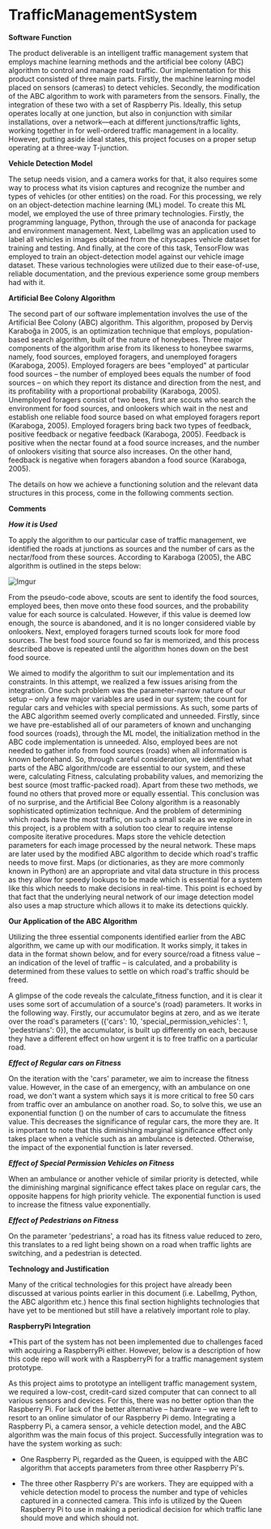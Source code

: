 # TrafficManagementSystem

**Software Function**

The product deliverable is an intelligent traffic management system that employs
machine learning methods and the artificial bee colony (ABC) algorithm to
control and manage road traffic. Our implementation for this product consisted
of three main parts. Firstly, the machine learning model placed on sensors
(cameras) to detect vehicles. Secondly, the modification of the ABC algorithm
to work with parameters from the sensors. Finally, the integration of these two
with a set of Raspberry Pis. Ideally, this setup operates locally at one
junction, but also in conjunction with similar installations, over a
network—each at different junctions/traffic lights, working together in for
well-ordered traffic management in a locality. However, putting aside ideal
states, this project focuses on a proper setup operating at a three-way
T-junction.



**Vehicle Detection Model**

The setup needs vision, and a camera works for that, it also requires some way to
process what its vision captures and recognize the number and types of vehicles
(or other entities) on the road. For this processing, we rely on an
object-detection machine learning (ML) model. To create this ML model, we
employed the use of three primary technologies. Firstly, the programming language,
Python, through the use of anaconda for package and environment management.
Next, LabelImg was an application used to label all vehicles in images obtained
from the cityscapes vehicle dataset for training and testing. And finally, at the core of
this task, TensorFlow was employed to train an object-detection model against
our vehicle image dataset. These various technologies were utilized due to
their ease-of-use, reliable documentation, and the previous experience some
group members had with it.



**Artificial Bee Colony Algorithm**

The second part of our software implementation involves the use of the Artificial
Bee Colony (ABC) algorithm. This algorithm, proposed by Derviş Karaboğa
in 2005, is an optimization technique that employs, population-based search
algorithm, built of the nature of honeybees. Three major components of the
algorithm arise from its likeness to honeybee swarms, namely, food sources,
employed foragers, and unemployed foragers (Karaboga, 2005). Employed
foragers are bees "employed" at particular food sources – the
number of employed bees equals the number of food sources – on which they
report its distance and direction from the nest, and its profitability with a
proportional probability (Karaboga, 2005). Unemployed foragers consist
of two bees, first are scouts who search the environment for food
sources, and onlookers which wait in the nest and establish one reliable
food source based on what employed foragers report (Karaboga, 2005). Employed
foragers bring back two types of feedback, positive feedback or negative
feedback (Karaboga, 2005). Feedback is positive when the nectar found at a food
source increases, and the number of onlookers visiting that source also
increases. On the other hand, feedback is negative when foragers abandon a food
source (Karaboga, 2005). 



The details on how we achieve a functioning solution and the relevant data structures
in this process, come in the following comments section.



**Comments**

***How it is Used***

To apply the algorithm to our particular case of traffic management, we identified
the roads at junctions as sources and the number of cars as the nectar/food
from these sources. According to Karaboga (2005), the ABC algorithm is outlined
in the steps below:


![Imgur](https://imgur.com/w8ngOov)


From the pseudo-code above, scouts are sent to identify the food sources, employed
bees, then move onto these food sources, and the probability value for each
source is calculated. However, if this value is deemed low enough, the source
is abandoned, and it is no longer considered viable by onlookers. Next,
employed foragers turned scouts look for more food sources. The best food
source found so far is memorized, and this process described above is repeated
until the algorithm hones down on the best food source.

We aimed to modify the algorithm to suit our implementation and its constraints.
In this attempt, we realized a few issues arising from the integration. One
such problem was the parameter-narrow nature of our setup – only a few major
variables are used in our system; the count for regular cars and vehicles with
special permissions. As such, some parts of the ABC algorithm seemed overly
complicated and unneeded. Firstly, since we have pre-established all of our
parameters of known and unchanging food sources (roads), through the ML model,
the initialization method in the ABC code implementation is unneeded. Also,
employed bees are not needed to gather info from food sources (roads) when all
information is known beforehand. So, through careful consideration, we
identified what parts of the ABC algorithm/code are essential to our system,
and these were, calculating Fitness, calculating probability values,
and memorizing the best source (most traffic-packed road). Apart from
these two methods, we found no others that proved more or equally essential. This
conclusion was of no surprise, and the Artificial Bee Colony algorithm is a reasonably
sophisticated optimization technique. And the problem of determining which
roads have the most traffic, on such a small scale as we explore in this
project, is a problem with a solution too clear to require intense composite
iterative procedures. Maps store the vehicle
detection parameters for each image processed by the neural network. These maps
are later used by the modified ABC algorithm to decide which road's traffic
needs to move first. Maps (or dictionaries, as they are more commonly known in Python)
are an appropriate and vital data structure in this process as they allow for speedy
lookups to be made which is essential for a system like this which needs to
make decisions in real-time. This point is echoed by that fact that the
underlying neural network of our image detection model also uses a map
structure which allows it to make its detections quickly.


**Our Application of the ABC Algorithm**

Utilizing the three essential components identified earlier from the ABC algorithm, we
came up with our modification. It works simply, it takes in data in the format
shown below, and for every source/road a fitness value – an indication of the
level of traffic – is calculated, and a probability is determined from these
values to settle on which road's traffic should be freed.

A glimpse of the code reveals the calculate_fitness
function, and it is clear it uses some sort of accumulation of a source's
(road) parameters. It works in the following way. Firstly, our accumulator
begins at zero, and as we iterate over the road's parameters ({'cars': 10, 'special_permission_vehicles': 1, 'pedestrians': 0}), the accumulator, is built up differently on each,
because they have a different effect on how urgent it is to free traffic on a
particular road.


***Effect of Regular cars on Fitness***

On the iteration with the 'cars' parameter, we aim to increase the fitness value.
However, in the case of an emergency, with an ambulance on one road, we don't
want a system which says it is more critical to free 50 cars from traffic over
an ambulance on another road. So, to solve this, we use an exponential function
() on the number of cars to accumulate the fitness
value. This decreases the significance of regular cars, the more they are. It
is important to note that this diminishing marginal significance effect
only takes place when a vehicle such as an ambulance is detected. Otherwise,
the impact of the exponential function is later reversed.


***Effect of Special Permission Vehicles on Fitness***

When an ambulance or another vehicle of similar priority is detected, while the diminishing
marginal significance effect takes place on regular cars, the opposite
happens for high priority vehicle. The exponential function  is used to increase
the fitness value exponentially.


***Effect of Pedestrians on Fitness***

On the parameter 'pedestrians', a road has its fitness
value reduced to zero, this translates to a red light being shown on a road
when traffic lights are switching, and a pedestrian is detected.


**Technology and Justification**

Many of the critical technologies for this project have already been discussed at various points
earlier in this document (i.e. LabelImg, Python, the ABC algorithm etc.) hence
this final section highlights technologies that have yet to be mentioned but
still have a relatively important role to play.


**RaspberryPi Integration**

*This part of the system has not been implemented due to challenges faced with acquiring a RaspberryPi
either. However, below is a description of how this code repo will work with a RaspberryPi for a traffic
management system prototype.

As this project aims to prototype an intelligent traffic management system, we
required a low-cost, credit-card sized computer that can connect to all various
sensors and devices. For this, there was no better option than the Raspberry
Pi. For lack of the better alternative – hardware – we were left to resort to
an online simulator of our Raspberry Pi demo. Integrating a Raspberry Pi, a
camera sensor, a vehicle detection model, and the ABC algorithm was the main
focus of this project. Successfully integration was to have the system working
as such:

- One Raspberry Pi, regarded as the Queen, is equipped with the ABC algorithm that
accepts parameters from three other Raspberry Pi's.

- The three other Raspberry Pi's are workers. They are equipped with a vehicle detection model to
process the number and type of vehicles captured in a connected camera. This
info is utilized by the Queen Raspberry Pi to use in making a periodical
decision for which traffic lane should move and which should not.
